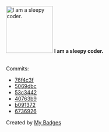 <img src="https://my-badges.github.io/my-badges/sleepy-coder.png" alt="I am a sleepy coder." title="I am a sleepy coder." width="128">
<strong>I am a sleepy coder.</strong>
<br><br>

Commits:

- <a href="https://github.com/pphatdev/leatsophat.me/commit/76f4c3fd76fa709a7151ed8b636ad71550a2b312">76f4c3f</a>
- <a href="https://github.com/pphatdev/leatsophat.me/commit/5069dbc9c142a647ba7370d01df1009f7875ecdd">5069dbc</a>
- <a href="https://github.com/pphatdev/leatsophat.me/commit/53c3442a4dac1915775f2212eb1c5055e8c6b5ce">53c3442</a>
- <a href="https://github.com/pphatdev/leatsophat.me/commit/40763b97ea649692b21cc34ab98229efc403f087">40763b9</a>
- <a href="https://github.com/pphatdev/leatsophat.me/commit/b09137278806f2e32fe5a2acb9faca6cd20753e9">b091372</a>
- <a href="https://github.com/pphatdev/checking-validation/commit/67369260c1414ec638f333568bef7d98086b7e8f">6736926</a>


Created by <a href="https://github.com/my-badges/my-badges">My Badges</a>